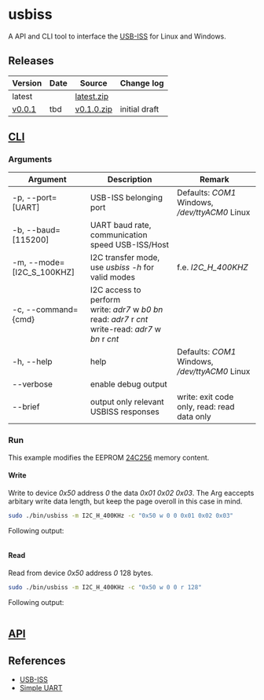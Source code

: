 

# usbiss
A API and CLI tool to interface the [USB-ISS](http://www.robot-electronics.co.uk/htm/usb_iss_tech.htm) for Linux and Windows.


## Releases
| Version                                                                       | Date       | Source                                                                                                                  | Change log                         |
| ----------------------------------------------------------------------------- | ---------- | ----------------------------------------------------------------------------------------------------------------------- | ---------------------------------- |
| latest                                                                        |            | <a id="raw-url" href="">latest.zip</a> |                                    |
| [v0.0.1]() | tbd | <a id="raw-url" href="">v0.1.0.zip</a> | initial draft                      |


## [CLI](./usbiss_main.c)

### Arguments
| Argument                  | Description                                                                                                                 | Remark                                         |
| ------------------------- | --------------------------------------------------------------------------------------------------------------------------- | ---------------------------------------------- |
| -p, --port=[UART]         | USB-ISS belonging _<UART>_ port                                                                                             | Defaults: _COM1_ Windows, _/dev/ttyACM0_ Linux |
| -b, --baud=[115200]       | UART baud rate, communication speed USB-ISS/Host                                                                            |                                                |
| -m, --mode=[I2C_S_100KHZ] | I2C transfer mode, use _usbiss -h_ for valid modes                                                                          | f.e. _I2C_H_400KHZ_                            |
| -c, --command={cmd}       | I2C access to perform <br /> write: _adr7_ w _b0_ _bn_ <br /> read: _adr7_ r _cnt_ <br /> write-read: _adr7_ w _bn_ r _cnt_ |                                                |
| -h, --help                | help                                                                                                                        | Defaults: _COM1_ Windows, _/dev/ttyACM0_ Linux |
| --verbose                 | enable debug output                                                                                                         |                                                |
| --brief                   | output only relevant USBISS responses                                                                                       | write: exit code only, read: read data only    |

### Run
This example modifies the EEPROM [24C256](https://ww1.microchip.com/downloads/en/devicedoc/doc0670.pdf) memory content.

#### Write
Write to device _0x50_ address _0_ the data _0x01 0x02 0x03_. The Arg eaccepts arbitary write data length, but keep the page overoll in this case in mind.

```bash
sudo ./bin/usbiss -m I2C_H_400KHz -c "0x50 w 0 0 0x01 0x02 0x03"
```

Following output:
```bash

```

#### Read
Read from device _0x50_ address _0_ 128 bytes.

```bash
sudo ./bin/usbiss -m I2C_H_400KHz -c "0x50 w 0 0 r 128"
```

Following output:
```bash

```

## [API](./usbiss.h)






## References
  * [USB-ISS](http://www.robot-electronics.co.uk/htm/usb_iss_tech.htm)
  * [Simple UART](https://github.com/AndreRenaud/simple_uart)
